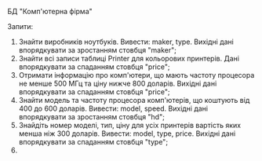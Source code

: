 БД "Комп'ютерна фірма"

Запити:
1) Знайти виробників ноутбуків. Вивести: maker, type. Вихідні дані впорядкувати за зростанням стовбця "maker";
2) Знайти всі записи таблиці Printer для кольорових принтерів. Дані впорядкувати за спаданням стовбця "price";
3) Отримати інформацію про комп'ютери, що мають частоту процесора не менше 500 МГц та ціну нижче 800 доларів. Вихідні дані впорядкувати за спаданням стовбця "price";
4) Знайти модель та частоту процесора комп'ютерів, що коштують від 400 до 600 доларів. Вивести: model, speed. Вихідні дані впорядкувати за зростанням стовбця "hd";
5) Знайдіть номер моделі, тип, ціну для усіх принтерів вартість яких менша ніж 300 доларів. Вивести: model, type, price. Вихідні дані впорядкувати за спаданням стовбця "type";
6) 
